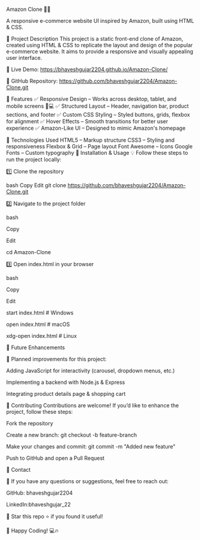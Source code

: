 Amazon Clone 🛒🚀

A responsive e-commerce website UI inspired by Amazon, built using HTML & CSS.

🔹 Project Description
This project is a static front-end clone of Amazon, created using HTML & CSS to replicate the layout and design of the popular e-commerce website. It aims to provide a responsive and visually appealing user interface.

🔗 Live Demo: https://bhaveshgujar2204.github.io/Amazon-Clone/

🔗 GitHub Repository: https://github.com/bhaveshgujar2204/Amazon-Clone.git

🔹 Features
✅ Responsive Design – Works across desktop, tablet, and mobile screens 📱💻
✅ Structured Layout – Header, navigation bar, product sections, and footer
✅ Custom CSS Styling – Styled buttons, grids, flexbox for alignment
✅ Hover Effects – Smooth transitions for better user experience
✅ Amazon-Like UI – Designed to mimic Amazon's homepage

🔹 Technologies Used
HTML5 – Markup structure
CSS3 – Styling and responsiveness
Flexbox & Grid – Page layout
Font Awesome – Icons
Google Fonts – Custom typography
🔹 Installation & Usage
💡 Follow these steps to run the project locally:

1️⃣ Clone the repository

bash
Copy
Edit
git clone https://github.com/bhaveshgujar2204/Amazon-Clone.git

2️⃣ Navigate to the project folder

bash

Copy

Edit

cd Amazon-Clone

3️⃣ Open index.html in your browser

bash

Copy

Edit

start index.html  # Windows

open index.html   # macOS

xdg-open index.html  # Linux

🔹 Future Enhancements

🚀 Planned improvements for this project:

Adding JavaScript for interactivity (carousel, dropdown menus, etc.)

 Implementing a backend with Node.js & Express

Integrating product details page & shopping cart

🔹 Contributing
Contributions are welcome! If you’d like to enhance the project, follow these steps:

Fork the repository

Create a new branch: git checkout -b feature-branch

Make your changes and commit: git commit -m "Added new feature"

Push to GitHub and open a Pull Request

🔹 Contact

📩 If you have any questions or suggestions, feel free to reach out:

GitHub: bhaveshgujar2204

LinkedIn:bhaveshgujar_22

🔹 Star this repo ⭐ if you found it useful!

🔹 Happy Coding! 💻🔥
